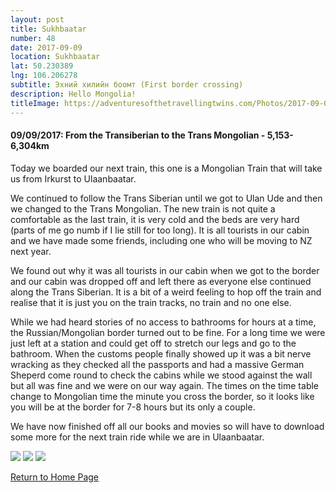 ```yaml
---
layout: post
title: Sukhbaatar
number: 48
date: 2017-09-09
location: Sukhbaatar
lat: 50.230389
lng: 106.206278
subtitle: Эхний хилийн боомт (First border crossing)
description: Hello Mongolia!
titleImage: https://adventuresofthetravellingtwins.com/Photos/2017-09-09-Sukhbaatar/cover-min.jpg
---
```


<h4>09/09/2017: From the Transiberian to the Trans Mongolian - 5,153-6,304km</h4>

Today we boarded our next train, this one is a Mongolian Train that will take us from Irkurst to Ulaanbaatar. 

We continued to follow the Trans Siberian until we got to Ulan Ude and then we changed to the Trans Mongolian. 
The new train is not quite a comfortable as the last train, it is very cold and the beds are very hard (parts of me go numb if I lie still for too long). It is all tourists in our cabin and we have made some friends, including one who will be moving to NZ next year.

We found out why it was all tourists in our cabin when we got to the border and our cabin was dropped off and left there as everyone else continued along the Trans Siberian. It is a bit of a weird feeling to hop off the train and realise that it is just you on the train tracks, no train and no one else. 

While we had heard stories of no access to bathrooms for hours at a time, the Russian/Mongolian border turned out to be fine. For a long time we were just left at a station and could get off to stretch our legs and go to the bathroom. When the customs people finally showed up it was a bit nerve wracking as they checked all the passports and had a massive German Sheperd come round to check the cabins while we stood against the wall but all was fine and we were on our way again. The times on the time table change to Mongolian time the minute you cross the border, so it looks like you will be at the border for 7-8 hours but its only a couple. 

We have now finished off all our books and movies so will have to download some more for the next train ride while we are in Ulaanbaatar. 

<img src="https://adventuresofthetravellingtwins.com/Photos/2017-09-09-Sukhbaatar/day11-min.jpg" class="image1">
<img src="https://adventuresofthetravellingtwins.com/Photos/2017-09-09-Sukhbaatar/day12-min.jpg" class="image1">
<img src="https://adventuresofthetravellingtwins.com/Photos/2017-09-09-Sukhbaatar/day13-min.jpg" class="image1">

<a href="https://adventuresofthetravellingtwins.com/">Return to Home Page</a>
